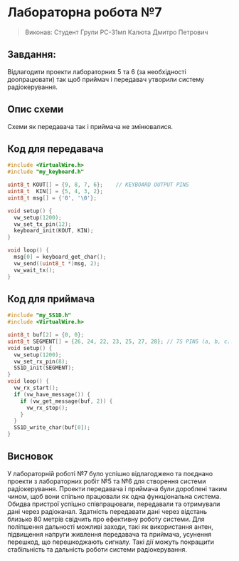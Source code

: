 # Лабораторна робота №7

> Виконав: Студент Групи РС-31мп Калюта Дмитро Петрович
## Завдання: 
Відлагодити проекти лабораторних 5 та 6 (за необхідності доопрацювати) так щоб приймач і передавач утворили систему радіокерування.

##  Опис схеми

Схеми як передавача так і приймача не змінювалися.

## Код для передавача

``` cpp
#include <VirtualWire.h>
#include "my_keyboard.h"

uint8_t KOUT[] = {9, 8, 7, 6};    // KEYBOARD OUTPUT PINS
uint8_t  KIN[] = {5, 4, 3, 2};
uint8_t msg[] = {'0', '\0'};

void setup() {
  vw_setup(1200);
  vw_set_tx_pin(12);
  keyboard_init(KOUT, KIN);
}

void loop() {
  msg[0] = keyboard_get_char();
  vw_send((uint8_t *)msg, 2);
  vw_wait_tx();
}
```

## Код для приймача
``` cpp
#include "my_SS1D.h"
#include <VirtualWire.h>

uint8_t buf[2] = {0, 0};
uint8_t SEGMENT[] = {26, 24, 22, 23, 25, 27, 28}; // 7S PINS (a, b, c... g, dp)
void setup() {
  vw_setup(1200);
  vw_set_rx_pin(8);
  SS1D_init(SEGMENT);
}
void loop() {
  vw_rx_start();
  if (vw_have_message()) {
    if (vw_get_message(buf, 2)) {
      vw_rx_stop();
    }
  }
  SS1D_write_char(buf[0]);
}
```

## Висновок
У лабораторній роботі №7 було успішно відлагоджено та поєднано проекти з лабораторних робіт №5 та №6 для створення системи радіокерування. Проекти передавача і приймача були дороблені таким чином, щоб вони спільно працювали як одна функціональна система. Обидва пристрої успішно співпрацювали, передавали та отримували дані через радіоканал. Здатність передавати дані через відстань близько 80 метрів свідчить про ефективну роботу системи. Для поліпшення дальності можливі заходи, такі як використання антен, підвищення напруги живлення передавача та приймача, усунення перешкод, що перешкоджають сигналу. Такі дії можуть покращити стабільність та дальність роботи системи радіокерування.